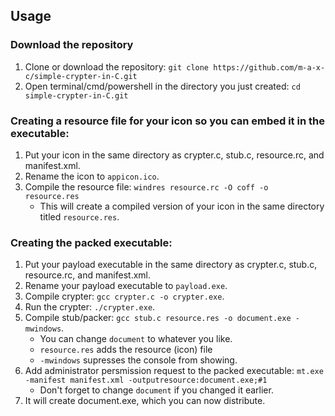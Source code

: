 ## Usage

### Download the repository
1. Clone or download the repository: `git clone https://github.com/m-a-x-c/simple-crypter-in-C.git`
2. Open terminal/cmd/powershell in the directory you just created: `cd simple-crypter-in-C.git`

### Creating a resource file for your icon so you can embed it in the executable:
1. Put your icon in the same directory as crypter.c, stub.c, resource.rc, and manifest.xml.
2. Rename the icon to `appicon.ico`.
3. Compile the resource file: `windres resource.rc -O coff -o resource.res`
    - This will create a compiled version of your icon in the same directory titled `resource.res`.

### Creating the packed executable:
1. Put your payload executable in the same directory as crypter.c, stub.c, resource.rc, and manifest.xml.
2. Rename your payload executable to `payload.exe`.
3. Compile crypter: `gcc crypter.c -o crypter.exe`.
4. Run the crypter: `./crypter.exe`.
4. Compile stub/packer: `gcc stub.c resource.res -o document.exe -mwindows`.
    - You can change `document` to whatever you like.
    - `resource.res` adds the resource (icon) file
    - `-mwindows` supresses the console from showing.
5. Add administrator persmission request to the packed executable: `mt.exe -manifest manifest.xml -outputresource:document.exe;#1`
    - Don't forget to change `document` if you changed it earlier.
6. It will create document.exe, which you can now distribute.

